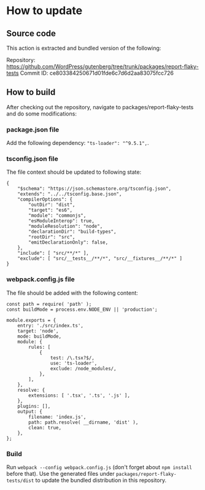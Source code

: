 # How to update

## Source code

This action is extracted and bundled version of the following:

Repository: https://github.com/WordPress/gutenberg/tree/trunk/packages/report-flaky-tests
Commit ID: ce803384250671d01fde6c7d6d2aa83075fcc726

## How to build

After checking out the repository, navigate to packages/report-flaky-tests and do some modifications:

### package.json file

Add the following dependency: `"ts-loader": "^9.5.1",`.

### tsconfig.json file

The file context should be updated to following state:

```
{
	"$schema": "https://json.schemastore.org/tsconfig.json",
	"extends": "../../tsconfig.base.json",
	"compilerOptions": {
		"outDir": "dist",
		"target": "es6",
		"module": "commonjs",
		"esModuleInterop": true,
		"moduleResolution": "node",
		"declarationDir": "build-types",
		"rootDir": "src",
		"emitDeclarationOnly": false,
	},
	"include": [ "src/**/*" ],
	"exclude": [ "src/__tests__/**/*", "src/__fixtures__/**/*" ]
}
```

### webpack.config.js file

The file should be added with the following content:

```
const path = require( 'path' );
const buildMode = process.env.NODE_ENV || 'production';

module.exports = {
	entry: './src/index.ts',
	target: 'node',
	mode: buildMode,
	module: {
		rules: [
			{
				test: /\.tsx?$/,
				use: 'ts-loader',
				exclude: /node_modules/,
			},
		],
	},
	resolve: {
		extensions: [ '.tsx', '.ts', '.js' ],
	},
	plugins: [],
	output: {
		filename: 'index.js',
		path: path.resolve( __dirname, 'dist' ),
		clean: true,
	},
};
```

### Build

Run `webpack --config webpack.config.js` (don't forget about `npm install` before that).
Use the generated files under `packages/report-flaky-tests/dist` to update the bundled distribution in this repository.
